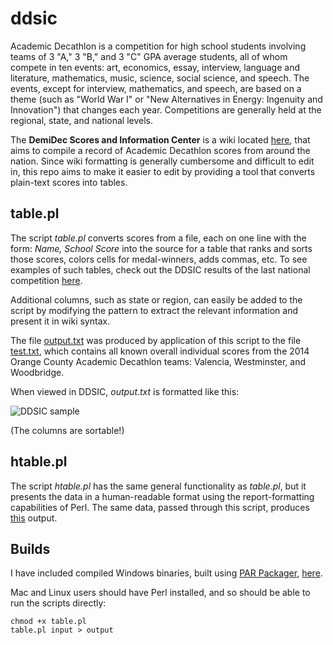# ddsic

Academic Decathlon is a competition for high school students involving teams of 3 "A," 3 "B," and 3 "C" GPA average students, all of whom compete in ten events: art, economics, essay, interview, language and literature, mathematics, music, science, social science, and speech. The events, except for interview, mathematics, and speech, are based on a theme (such as "World War I" or "New Alternatives in Energy: Ingenuity and Innovation") that changes each year. Competitions are generally held at the regional, state, and national levels.

The **DemiDec Scores and Information Center** is a wiki located [here](http://demidecscores.gilslotd.com/wiki/Main_Page), that aims to compile a record of Academic Decathlon scores from around the nation. Since wiki formatting is generally cumbersome and difficult to edit in, this repo aims to make it easier to edit by providing a tool that converts plain-text scores into tables.

## table.pl

The script *table.pl* converts scores from a file, each on one line with the form: *Name, School Score* into the source for a table that ranks and sorts those scores, colors cells for medal-winners, adds commas, etc. To see examples of such tables, check out the DDSIC results of the last national competition [here](http://demidecscores.gilslotd.com/wiki/Nationals/2013).

Additional columns, such as state or region, can easily be added to the script by modifying the pattern to extract the relevant information and present it in wiki syntax.

The file [output.txt](https://github.com/likevin2010/ddsic/blob/master/output.txt) was produced by application of this script to the file [test.txt](https://github.com/likevin2010/ddsic/blob/master/test.txt), which contains all known overall individual scores from the 2014 Orange County Academic Decathlon teams: Valencia, Westminster, and Woodbridge.

When viewed in DDSIC, *output.txt* is formatted like this:

![DDSIC sample](https://raw.github.com/likevin2010/ddsic/master/ddsic-chart.png)

(The columns are sortable!)

## htable.pl

The script *htable.pl* has the same general functionality as *table.pl*, but it presents the data in a human-readable format using the report-formatting capabilities of Perl. The same data, passed through this script, produces [this](https://github.com/likevin2010/ddsic/blob/master/human_output.txt) output.

## Builds

I have included compiled Windows binaries, built using [PAR Packager](http://search.cpan.org/~rschupp/PAR-Packer-1.017/lib/pp.pm), [here](https://github.com/likevin2010/ddsic/tree/master/build).

Mac and Linux users should have Perl installed, and so should be able to run the scripts directly:

    chmod +x table.pl
    table.pl input > output
